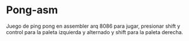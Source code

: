 # Pong-asm
Juego de ping pong en assembler arq 8086
para jugar, presionar shift y control para la paleta izquierda y alternado y shift para la paleta derecha.
